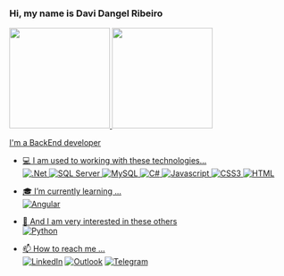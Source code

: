 ### Hi, my name is Davi Dangel Ribeiro
<div>
  <a href="https://github.com/davi-dangel">
  <img height="180em" src="https://github-readme-stats.vercel.app/api?username=davi-dangel&show_icons=true&theme=dracula&include_all_commits=true&count_private=true"/>
  <img height="180em" src="https://github-readme-stats.vercel.app/api/top-langs/?username=davi-dangel&layout=compact&langs_count=7&theme=dracula"/>
</div>
 
I'm a BackEnd developer
- :computer: I am used to working with these technologies...<br/>
 ![.Net](https://img.shields.io/badge/.NET-5C2D91?style=for-the-badge&logo=dot-net&logoColor=white)
 ![SQL Server](	https://img.shields.io/badge/Microsoft%20SQL%20Sever-CC2927?style=for-the-badge&logo=microsoft%20sql%20server&logoColor=white)
 ![MySQL](https://img.shields.io/badge/MySQL-00000F?style=for-the-badge&logo=mysql&logoColor=white)
 ![C#](https://img.shields.io/badge/C%23-239120?style=for-the-badge&logo=c-sharp&logoColor=white)
 ![Javascript](https://img.shields.io/badge/JavaScript-F7DF1E?style=for-the-badge&logo=javascript&logoColor=black)
 ![CSS3](https://img.shields.io/badge/CSS3-1572B6?style=for-the-badge&logo=css3&logoColor=white)
 ![HTML](https://img.shields.io/badge/HTML5-E34F26?style=for-the-badge&logo=html5&logoColor=white)
 
- :mortar_board: I’m currently learning ...<br/> 
![Angular](https://img.shields.io/badge/Angular-DD0031?style=for-the-badge&logo=angular&logoColor=white)

- :floppy_disk: And I am very interested in these others<br/> 
![Python](https://img.shields.io/badge/Python-14354C?style=for-the-badge&logo=python&logoColor=white)

- 📫 How to reach me ...<br/> 
 [![LinkedIn](https://img.shields.io/badge/LinkedIn-0077B5?style=for-the-badge&logo=linkedin&logoColor=white)](https://www.linkedin.com/in/davidangelribeiro/)
 [![Outlook](https://img.shields.io/badge/Microsoft_Outlook-0078D4?style=for-the-badge&logo=microsoft-outlook&logoColor=white)](mailto:davi.dangel@outlook.com)
 [![Telegram](https://img.shields.io/badge/Telegram-2CA5E0?style=for-the-badge&logo=telegram&logoColor=white)](https://t.me/Ddangel)
 
 
<!---
davi-dangel/davi-dangel is a ✨ special ✨ repository because its `README.md` (this file) appears on your GitHub profile.
You can click the Preview link to take a look at your changes.
--->
